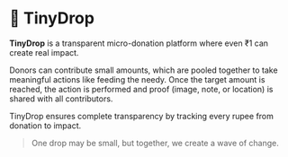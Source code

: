 # 🌊 TinyDrop

**TinyDrop** is a transparent micro-donation platform where even ₹1 can create real impact.

Donors can contribute small amounts, which are pooled together to take meaningful actions like feeding the needy. Once the target amount is reached, the action is performed and proof (image, note, or location) is shared with all contributors.

TinyDrop ensures complete transparency by tracking every rupee from donation to impact.

> One drop may be small, but together, we create a wave of change.
